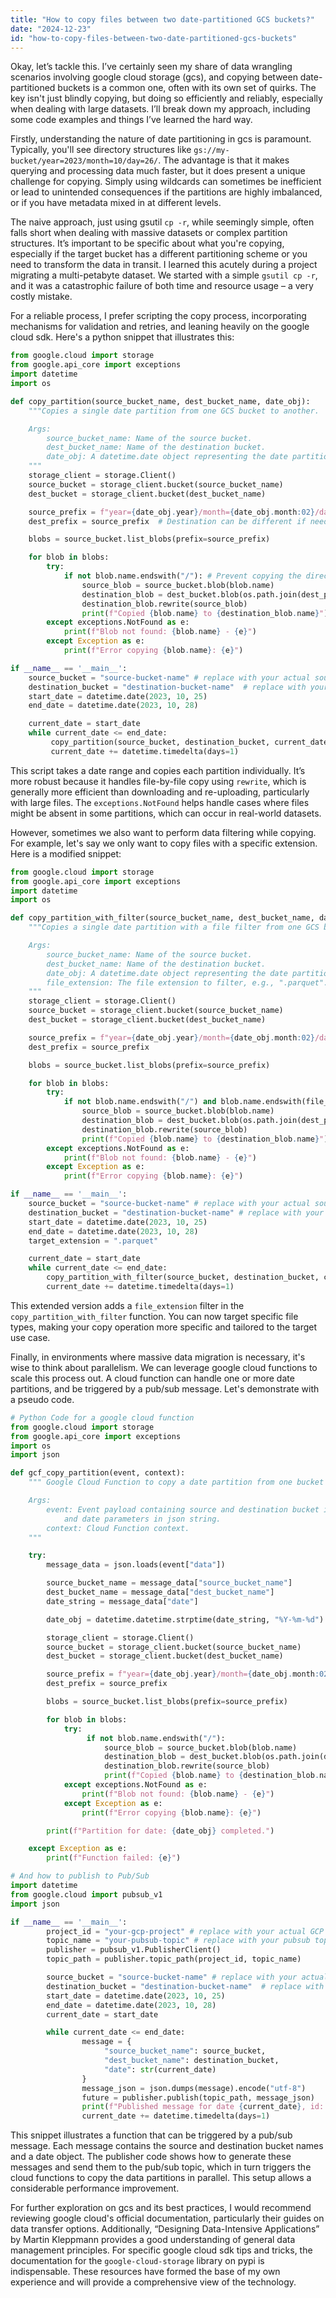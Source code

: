 ```yaml
---
title: "How to copy files between two date-partitioned GCS buckets?"
date: "2024-12-23"
id: "how-to-copy-files-between-two-date-partitioned-gcs-buckets"
---
```


Okay, let’s tackle this. I’ve certainly seen my share of data wrangling scenarios involving google cloud storage (gcs), and copying between date-partitioned buckets is a common one, often with its own set of quirks. The key isn't just blindly copying, but doing so efficiently and reliably, especially when dealing with large datasets. I’ll break down my approach, including some code examples and things I’ve learned the hard way.

Firstly, understanding the nature of date partitioning in gcs is paramount. Typically, you'll see directory structures like `gs://my-bucket/year=2023/month=10/day=26/`. The advantage is that it makes querying and processing data much faster, but it does present a unique challenge for copying. Simply using wildcards can sometimes be inefficient or lead to unintended consequences if the partitions are highly imbalanced, or if you have metadata mixed in at different levels.

The naive approach, just using gsutil `cp -r`, while seemingly simple, often falls short when dealing with massive datasets or complex partition structures. It’s important to be specific about what you're copying, especially if the target bucket has a different partitioning scheme or you need to transform the data in transit. I learned this acutely during a project migrating a multi-petabyte dataset. We started with a simple `gsutil cp -r`, and it was a catastrophic failure of both time and resource usage – a very costly mistake.

For a reliable process, I prefer scripting the copy process, incorporating mechanisms for validation and retries, and leaning heavily on the google cloud sdk. Here's a python snippet that illustrates this:

```python
from google.cloud import storage
from google.api_core import exceptions
import datetime
import os

def copy_partition(source_bucket_name, dest_bucket_name, date_obj):
    """Copies a single date partition from one GCS bucket to another.

    Args:
        source_bucket_name: Name of the source bucket.
        dest_bucket_name: Name of the destination bucket.
        date_obj: A datetime.date object representing the date partition.
    """
    storage_client = storage.Client()
    source_bucket = storage_client.bucket(source_bucket_name)
    dest_bucket = storage_client.bucket(dest_bucket_name)

    source_prefix = f"year={date_obj.year}/month={date_obj.month:02}/day={date_obj.day:02}/"
    dest_prefix = source_prefix  # Destination can be different if needed.

    blobs = source_bucket.list_blobs(prefix=source_prefix)

    for blob in blobs:
        try:
            if not blob.name.endswith("/"): # Prevent copying the directory object itself.
                source_blob = source_bucket.blob(blob.name)
                destination_blob = dest_bucket.blob(os.path.join(dest_prefix, os.path.basename(blob.name)))
                destination_blob.rewrite(source_blob)
                print(f"Copied {blob.name} to {destination_blob.name}")
        except exceptions.NotFound as e:
            print(f"Blob not found: {blob.name} - {e}")
        except Exception as e:
            print(f"Error copying {blob.name}: {e}")

if __name__ == '__main__':
    source_bucket = "source-bucket-name" # replace with your actual source bucket name.
    destination_bucket = "destination-bucket-name"  # replace with your actual destination bucket name.
    start_date = datetime.date(2023, 10, 25)
    end_date = datetime.date(2023, 10, 28)

    current_date = start_date
    while current_date <= end_date:
         copy_partition(source_bucket, destination_bucket, current_date)
         current_date += datetime.timedelta(days=1)

```

This script takes a date range and copies each partition individually. It’s more robust because it handles file-by-file copy using `rewrite`, which is generally more efficient than downloading and re-uploading, particularly with large files. The `exceptions.NotFound` helps handle cases where files might be absent in some partitions, which can occur in real-world datasets.

However, sometimes we also want to perform data filtering while copying. For example, let's say we only want to copy files with a specific extension. Here is a modified snippet:

```python
from google.cloud import storage
from google.api_core import exceptions
import datetime
import os

def copy_partition_with_filter(source_bucket_name, dest_bucket_name, date_obj, file_extension):
    """Copies a single date partition with a file filter from one GCS bucket to another.

    Args:
        source_bucket_name: Name of the source bucket.
        dest_bucket_name: Name of the destination bucket.
        date_obj: A datetime.date object representing the date partition.
        file_extension: The file extension to filter, e.g., ".parquet".
    """
    storage_client = storage.Client()
    source_bucket = storage_client.bucket(source_bucket_name)
    dest_bucket = storage_client.bucket(dest_bucket_name)

    source_prefix = f"year={date_obj.year}/month={date_obj.month:02}/day={date_obj.day:02}/"
    dest_prefix = source_prefix

    blobs = source_bucket.list_blobs(prefix=source_prefix)

    for blob in blobs:
        try:
            if not blob.name.endswith("/") and blob.name.endswith(file_extension):
                source_blob = source_bucket.blob(blob.name)
                destination_blob = dest_bucket.blob(os.path.join(dest_prefix, os.path.basename(blob.name)))
                destination_blob.rewrite(source_blob)
                print(f"Copied {blob.name} to {destination_blob.name}")
        except exceptions.NotFound as e:
            print(f"Blob not found: {blob.name} - {e}")
        except Exception as e:
            print(f"Error copying {blob.name}: {e}")

if __name__ == '__main__':
    source_bucket = "source-bucket-name" # replace with your actual source bucket name.
    destination_bucket = "destination-bucket-name" # replace with your actual destination bucket name.
    start_date = datetime.date(2023, 10, 25)
    end_date = datetime.date(2023, 10, 28)
    target_extension = ".parquet"

    current_date = start_date
    while current_date <= end_date:
        copy_partition_with_filter(source_bucket, destination_bucket, current_date, target_extension)
        current_date += datetime.timedelta(days=1)
```

This extended version adds a `file_extension` filter in the `copy_partition_with_filter` function. You can now target specific file types, making your copy operation more specific and tailored to the target use case.

Finally, in environments where massive data migration is necessary, it's wise to think about parallelism. We can leverage google cloud functions to scale this process out. A cloud function can handle one or more date partitions, and be triggered by a pub/sub message. Let's demonstrate with a pseudo code.

```python
# Python Code for a google cloud function
from google.cloud import storage
from google.api_core import exceptions
import os
import json

def gcf_copy_partition(event, context):
    """ Google Cloud Function to copy a date partition from one bucket to another.

    Args:
        event: Event payload containing source and destination bucket information
            and date parameters in json string.
        context: Cloud Function context.
    """

    try:
        message_data = json.loads(event["data"])

        source_bucket_name = message_data["source_bucket_name"]
        dest_bucket_name = message_data["dest_bucket_name"]
        date_string = message_data["date"]

        date_obj = datetime.datetime.strptime(date_string, "%Y-%m-%d").date()

        storage_client = storage.Client()
        source_bucket = storage_client.bucket(source_bucket_name)
        dest_bucket = storage_client.bucket(dest_bucket_name)

        source_prefix = f"year={date_obj.year}/month={date_obj.month:02}/day={date_obj.day:02}/"
        dest_prefix = source_prefix

        blobs = source_bucket.list_blobs(prefix=source_prefix)

        for blob in blobs:
            try:
                 if not blob.name.endswith("/"):
                     source_blob = source_bucket.blob(blob.name)
                     destination_blob = dest_bucket.blob(os.path.join(dest_prefix, os.path.basename(blob.name)))
                     destination_blob.rewrite(source_blob)
                     print(f"Copied {blob.name} to {destination_blob.name}")
            except exceptions.NotFound as e:
                print(f"Blob not found: {blob.name} - {e}")
            except Exception as e:
                print(f"Error copying {blob.name}: {e}")

        print(f"Partition for date: {date_obj} completed.")

    except Exception as e:
        print(f"Function failed: {e}")

# And how to publish to Pub/Sub
import datetime
from google.cloud import pubsub_v1
import json

if __name__ == '__main__':
        project_id = "your-gcp-project" # replace with your actual GCP project id.
        topic_name = "your-pubsub-topic" # replace with your pubsub topic name
        publisher = pubsub_v1.PublisherClient()
        topic_path = publisher.topic_path(project_id, topic_name)

        source_bucket = "source-bucket-name" # replace with your actual source bucket name.
        destination_bucket = "destination-bucket-name"  # replace with your actual destination bucket name.
        start_date = datetime.date(2023, 10, 25)
        end_date = datetime.date(2023, 10, 28)
        current_date = start_date

        while current_date <= end_date:
                message = {
                     "source_bucket_name": source_bucket,
                     "dest_bucket_name": destination_bucket,
                     "date": str(current_date)
                }
                message_json = json.dumps(message).encode("utf-8")
                future = publisher.publish(topic_path, message_json)
                print(f"Published message for date {current_date}, id: {future.result()}")
                current_date += datetime.timedelta(days=1)

```
This snippet illustrates a function that can be triggered by a pub/sub message. Each message contains the source and destination bucket names and a date object. The publisher code shows how to generate these messages and send them to the pub/sub topic, which in turn triggers the cloud functions to copy the data partitions in parallel. This setup allows a considerable performance improvement.

For further exploration on gcs and its best practices, I would recommend reviewing google cloud's official documentation, particularly their guides on data transfer options. Additionally, “Designing Data-Intensive Applications” by Martin Kleppmann provides a good understanding of general data management principles. For specific google cloud sdk tips and tricks, the documentation for the `google-cloud-storage` library on pypi is indispensable. These resources have formed the base of my own experience and will provide a comprehensive view of the technology.
